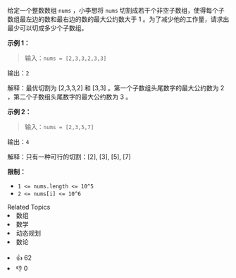 <p>给定一个整数数组 <code>nums</code> ，小李想将 <code>nums</code> 切割成若干个非空子数组，使得每个子数组最左边的数和最右边的数的最大公约数大于 1 。为了减少他的工作量，请求出最少可以切成多少个子数组。</p>

<p><strong>示例 1：</strong></p>

<blockquote> 
 <p>输入：<code>nums = [2,3,3,2,3,3]</code></p> 
</blockquote>

<p>输出：<code>2</code></p>

<p>解释：最优切割为 [2,3,3,2] 和 [3,3] 。第一个子数组头尾数字的最大公约数为 2 ，第二个子数组头尾数字的最大公约数为 3 。</p>

<p><strong>示例 2：</strong></p>

<blockquote> 
 <p>输入：<code>nums = [2,3,5,7]</code></p> 
</blockquote>

<p>输出：<code>4</code></p>

<p>解释：只有一种可行的切割：[2], [3], [5], [7]</p>

<p><strong>限制：</strong></p>

<ul> 
 <li><code>1 &lt;= nums.length &lt;= 10^5</code></li> 
 <li><code>2 &lt;= nums[i] &lt;= 10^6</code></li> 
</ul>

<div><div>Related Topics</div><div><li>数组</li><li>数学</li><li>动态规划</li><li>数论</li></div></div><br><div><li>👍 62</li><li>👎 0</li></div>